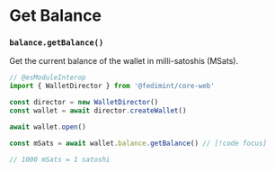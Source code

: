 # Get Balance

### `balance.getBalance()`

Get the current balance of the wallet in milli-satoshis (MSats).

```ts twoslash
// @esModuleInterop
import { WalletDirector } from '@fedimint/core-web'

const director = new WalletDirector()
const wallet = await director.createWallet()

await wallet.open()

const mSats = await wallet.balance.getBalance() // [!code focus]

// 1000 mSats = 1 satoshi
```
